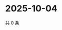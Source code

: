 # 2025-10-04

共 0 条

<!-- BEGIN ZHIHUVIDEO -->
<!-- 最后更新时间 Sat Oct 04 2025 03:08:59 GMT+0800 (China Standard Time) -->

<!-- END ZHIHUVIDEO -->
